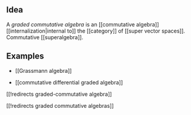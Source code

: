 
## Idea

A _graded commutative algebra_ is an [[commutative algebra]] [[internalization|internal to]] the [[category]] of [[super vector spaces]]. Commutative [[superalgebra]].

## Examples

* [[Grassmann algebra]]

* [[commutative differential graded algebra]]

[[!redirects graded-commutative algebra]]

[[!redirects graded commutative algebras]]